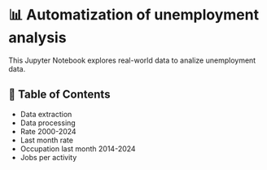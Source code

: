 # 📊 Automatization of unemployment analysis

This Jupyter Notebook explores real-world data to analize unemployment data. 

## 📑 Table of Contents
- Data extraction
- Data processing
- Rate 2000-2024
- Last month rate
- Occupation last month 2014-2024
- Jobs per activity
